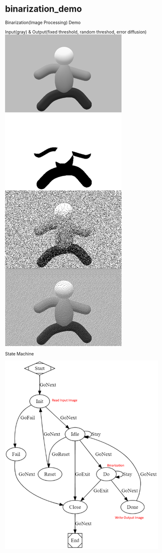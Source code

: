 # binarization_demo

Binarization(Image Processing) Demo

Input(gray) & Output(fixed threshold, random threshod, error diffusion)
![Screen Shot](binarization_demo.png "Screen Shot")

State Machine

![Screen Shot](binarization_demo_StateMachine.png "Screen Shot")
